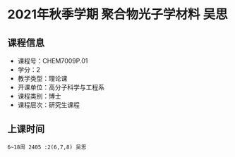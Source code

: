 # 2021年秋季学期 聚合物光子学材料 吴思






## 课程信息

- 课程号：CHEM7009P.01
- 学分：2
- 教学类型：理论课
- 开课单位：高分子科学与工程系
- 课程类别：博士
- 课程层次：研究生课程

## 上课时间

```
6~18周 2405 :2(6,7,8) 吴思
```

